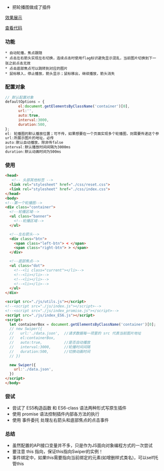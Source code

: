 - 把轮播图做成了插件

[效果展示](https://hjy0810.github.io/demo/swiper-plugin/)

[查看代码](https://github.com/hjy0810/demo/tree/master/swiper-plugin)

### 功能
```
* 自动轮播，焦点跟随
* 点击左右箭头实现左右切换，连续点击时使用flag标识避免显示混乱，当前图片切换到下一张之前点击无效
* 点击底部焦点可以跳转到对应的图片
* 鼠标移入，停止播放，箭头显示；鼠标移出，继续播放，箭头消失
```
### 配置对象
```javascript
// 默认配置对象
defaultOptions = {
      el:document.getElementsByClassName('container')[0], 
      url:'',
      auto:true,
      interval:3000,
      duration:500,
};
el: 轮播图的默认播放位置；可不传，如果想要在一个页面实现多个轮播图，则需要传递这个参数
url:所展示图片的地址，必传
auto:默认自动播放，除非传false
interval:默认播放时间间隔为3000ms
duration:默认动画时间为500ms
```
### 使用
```html
<head>
   <!-- 头部其他标签 -->
  <link rel="stylesheet" href="./css/reset.css">
  <link rel="stylesheet" href="./css/index.css">
</head>
<body>
<!--第一个轮播图-->
<div class="container">
  <!--轮播区域-->
  <ul class="banner">
    <!--轮播区域-->
  </ul>

  <!--左右箭头-->
  <div class="btn">
    <span class="left-btn"> < </span>
    <span class="right-btn"> > </span>
  </div>

  <!--底部焦点-->
  <ul class="dot">
    <!--<li class="current"></li>-->
    <!--<li></li>-->
    <!--<li></li>-->
    <!--<li></li>-->
  </ul>
</div>

<script src="./js/utils.js"></script>
<!--<script src="./js/index.js"></script>-->
<!--<script src="./js/index_promise.js"></script>-->
<script src="./js/index_ES6.js"></script>
<script>
  let containerBox = document.getElementsByClassName('container')[0];
  // new Swiper({
  //   url:'./data.json',  //请求数据每一项里的 src 代表当前图片地址
  //   el:containerBox,
  //   auto:true,          //是否自动播放
  //   interval:3000,      //轮播时间间隔
  //   duration:500,       //切换动画时间
  // })

  new Swiper({
    url:'./data.json',
  })
</script>
</body>
```

### 尝试
* 尝试了 ES5构造函数 和 ES6-class 语法两种形式写原生插件
* 使用 promise 语法控制插件内部各方法的执行
* 使用 事件委托 处理左右箭头和底部焦点的点击事件

### 总结
* 虽然配置的API接口变量并不多，只是作为JS面向对象编程方式的一次尝试
* 要注意 this 指向，保证this指向Swiper的实例！
* 事件绑定中，如果this需要指向当前绑定的元素(如增删样式类名)，可以self托管this




